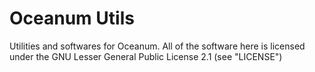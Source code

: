 # Oceanum Utils
Utilities and softwares for Oceanum.
All of the software here is licensed under the GNU Lesser General Public License 2.1 (see "LICENSE")
